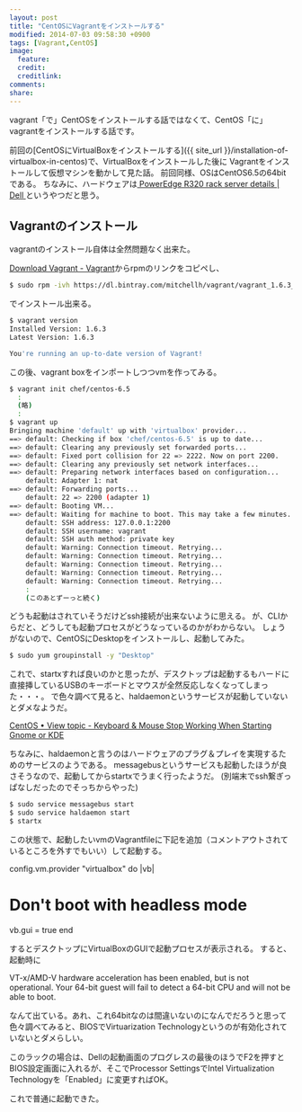 ```yaml
---
layout: post
title: "CentOSにVagrantをインストールする"
modified: 2014-07-03 09:58:30 +0900
tags: [Vagrant,CentOS]
image:
  feature: 
  credit: 
  creditlink: 
comments: 
share: 
---
```


vagrant「で」CentOSをインストールする話ではなくて、CentOS「に」vagrantをインストールする話です。

前回の[CentOSにVirtualBoxをインストールする]({{ site_url }}/installation-of-virtualbox-in-centos)で、VirtualBoxをインストールした後に
Vagrantをインストールして仮想マシンを動かして見た話。
前回同様、OSはCentOS6.5の64bitである。
ちなみに、ハードウェアは[ PowerEdge R320 rack server details  | Dell ](http://www.dell.com/us/business/p/poweredge-r320/fs)というやつだと思う。

## Vagrantのインストール

vagrantのインストール自体は全然問題なく出来た。

[Download Vagrant - Vagrant](http://www.vagrantup.com/downloads)からrpmのリンクをコピペし、

~~~ bash
$ sudo rpm -ivh https://dl.bintray.com/mitchellh/vagrant/vagrant_1.6.3_x86_64.rpm
~~~

でインストール出来る。

~~~ bash
$ vagrant version
Installed Version: 1.6.3
Latest Version: 1.6.3

You're running an up-to-date version of Vagrant!
~~~

この後、vagrant boxをインポートしつつvmを作ってみる。

~~~ bash
$ vagrant init chef/centos-6.5
  :
  (略)
  :
$ vagrant up
Bringing machine 'default' up with 'virtualbox' provider...
==> default: Checking if box 'chef/centos-6.5' is up to date...
==> default: Clearing any previously set forwarded ports...
==> default: Fixed port collision for 22 => 2222. Now on port 2200.
==> default: Clearing any previously set network interfaces...
==> default: Preparing network interfaces based on configuration...
    default: Adapter 1: nat
==> default: Forwarding ports...
    default: 22 => 2200 (adapter 1)
==> default: Booting VM...
==> default: Waiting for machine to boot. This may take a few minutes...
    default: SSH address: 127.0.0.1:2200
    default: SSH username: vagrant
    default: SSH auth method: private key
    default: Warning: Connection timeout. Retrying...
    default: Warning: Connection timeout. Retrying...
    default: Warning: Connection timeout. Retrying...
    default: Warning: Connection timeout. Retrying...
    default: Warning: Connection timeout. Retrying...
    :
    (このあとずーっと続く)
~~~

どうも起動はされていそうだけどssh接続が出来ないように思える。
が、CLIからだと、どうしても起動プロセスがどうなっているのかがわからない。
しょうがないので、CentOSにDesktopをインストールし、起動してみた。

~~~ bash
$ sudo yum groupinstall -y "Desktop"
~~~

これで、startxすれば良いのかと思ったが、デスクトップは起動するもハードに直接挿しているUSBのキーボードとマウスが全然反応しなくなってしまった・・・。
で色々調べて見ると、haldaemonというサービスが起動していないとダメなようだ。

[CentOS • View topic - Keyboard & Mouse Stop Working When Starting Gnome or KDE](https://www.centos.org/forums/viewtopic.php?t=4661)

ちなみに、haldaemonと言うのはハードウェアのプラグ＆プレイを実現するためのサービスのようである。
messagebusというサービスも起動したほうが良さそうなので、起動してからstartxでうまく行ったようだ。
(別端末でssh繋ぎっぱなしだったのでそっちからやった)

~~~ bash
$ sudo service messagebus start
$ sudo service haldaemon start
$ startx
~~~

この状態で、起動したいvmのVagrantfileに下記を追加（コメントアウトされているところを外すでもいい）して起動する。

config.vm.provider "virtualbox" do |vb|
  # Don't boot with headless mode
  vb.gui = true
end

するとデスクトップにVirtualBoxのGUIで起動プロセスが表示される。
すると、起動時に

>
VT-x/AMD-V hardware acceleration has been enabled, but is not operational. Your 64-bit guest will fail to detect a 64-bit CPU and will not be able to boot.

なんて出ている。あれ、これ64bitなのは間違いないのになんでだろうと思って色々調べてみると、BIOSでVirtuarization Technologyというのが有効化されていないとダメらしい。

このラックの場合は、Dellの起動画面のプログレスの最後のほうでF2を押すとBIOS設定画面に入れるが、そこでProcessor SettingsでIntel Virtualization Technologyを「Enabled」に変更すればOK。

これで普通に起動できた。